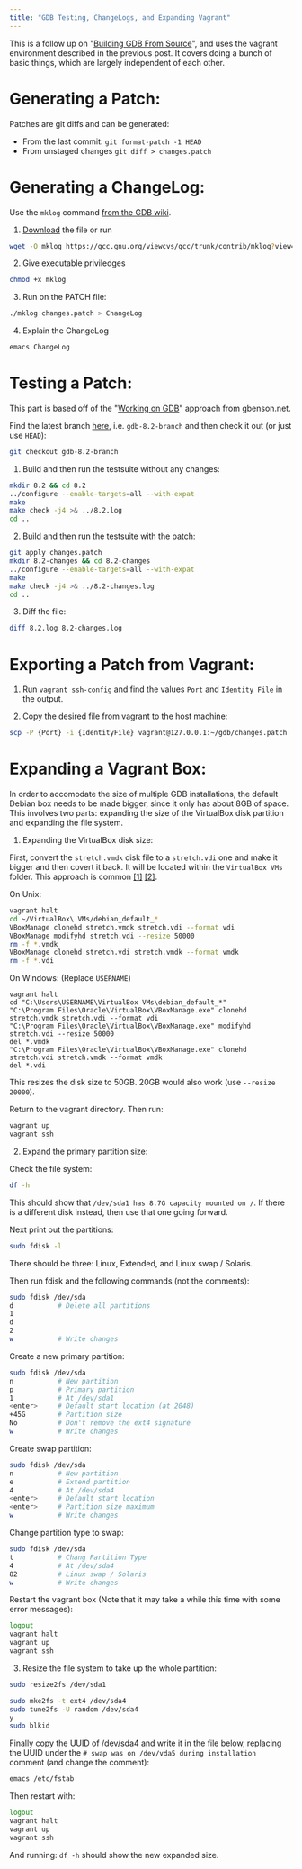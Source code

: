 ```yaml
---
title: "GDB Testing, ChangeLogs, and Expanding Vagrant"
---
```


This is a follow up on "[Building GDB From Source](/2018/07/16/build-gdb-source)", and uses the
vagrant environment described in the previous post. It covers doing
a bunch of basic things, which are largely independent of each other.

# Generating a Patch:

Patches are git diffs and can be generated:

* From the last commit: `git format-patch -1 HEAD`
* From unstaged changes `git diff > changes.patch`

# Generating a ChangeLog:

Use the `mklog` command [from the GDB wiki](https://sourceware.org/gdb/wiki/ContributionChecklist#Properly_Formatted_GNU_ChangeLog).

1) [Download](https://gcc.gnu.org/viewcvs/gcc/trunk/contrib/mklog?view=co) the file or run

``` bash
wget -O mklog https://gcc.gnu.org/viewcvs/gcc/trunk/contrib/mklog?view=co
```

2) Give executable priviledges

``` bash
chmod +x mklog
```

3) Run on the PATCH file:

``` bash
./mklog changes.patch > ChangeLog
```

4) Explain the ChangeLog

``` bash
emacs ChangeLog
```

# Testing a Patch:

This part is based off of the "[Working on GDB](https://gbenson.net/?p=292)" approach from gbenson.net.

Find the latest branch [here](https://www.gnu.org/software/gdb/news/), i.e. `gdb-8.2-branch` and then check it out (or just use `HEAD`):

``` bash
git checkout gdb-8.2-branch
```

1) Build and then run the testsuite without any changes:

``` bash
mkdir 8.2 && cd 8.2
../configure --enable-targets=all --with-expat
make
make check -j4 >& ../8.2.log
cd ..
```

2) Build and then run the testsuite with the patch:

``` bash
git apply changes.patch
mkdir 8.2-changes && cd 8.2-changes
../configure --enable-targets=all --with-expat
make
make check -j4 >& ../8.2-changes.log
cd ..
```

3) Diff the file:

``` bash
diff 8.2.log 8.2-changes.log
```

# Exporting a Patch from Vagrant:

1) Run `vagrant ssh-config` and find the values `Port` and `Identity File` in the output.

2) Copy the desired file from vagrant to the host machine:

``` bash
scp -P {Port} -i {IdentityFile} vagrant@127.0.0.1:~/gdb/changes.patch .
```

# Expanding a Vagrant Box:

In order to accomodate the size of multiple GDB installations, the
default Debian box needs to be made bigger, since it only has about
8GB of space. This involves two parts: expanding the size of the
VirtualBox disk partition and expanding the file system.

1) Expanding the VirtualBox disk size:

First, convert the `stretch.vmdk` disk file to a `stretch.vdi` one and
make it bigger and then covert it back. It will be located within the
`VirtualBox VMs` folder. This approach is common [[1]](https://www.jeffgeerling.com/blogs/jeff-geerling/resizing-virtualbox-disk-image) [[2]](https://stackoverflow.com/questions/11659005/how-to-resize-a-virtualbox-vmdk-file).

On Unix:
``` bash
vagrant halt
cd ~/VirtualBox\ VMs/debian_default_*
VBoxManage clonehd stretch.vmdk stretch.vdi --format vdi
VBoxManage modifyhd stretch.vdi --resize 50000
rm -f *.vmdk
VBoxManage clonehd stretch.vdi stretch.vmdk --format vmdk
rm -f *.vdi
```

On Windows: (Replace `USERNAME`)
```
vagrant halt
cd "C:\Users\USERNAME\VirtualBox VMs\debian_default_*"
"C:\Program Files\Oracle\VirtualBox\VBoxManage.exe" clonehd stretch.vmdk stretch.vdi --format vdi
"C:\Program Files\Oracle\VirtualBox\VBoxManage.exe" modifyhd stretch.vdi --resize 50000
del *.vmdk
"C:\Program Files\Oracle\VirtualBox\VBoxManage.exe" clonehd stretch.vdi stretch.vmdk --format vmdk
del *.vdi
```

This resizes the disk size to 50GB. 20GB would also work (use `--resize 20000`).

Return to the vagrant directory. Then run:

``` bash
vagrant up
vagrant ssh
```

2) Expand the primary partition size:

Check the file system:

``` bash
df -h
```

This should show that `/dev/sda1 has 8.7G capacity mounted on /`. If
there is a different disk instead, then use that one going forward.


Next print out the partitions:

``` bash
sudo fdisk -l
```

There should be three: Linux, Extended, and Linux swap / Solaris.

Then run fdisk and the following commands (not the comments):

``` bash
sudo fdisk /dev/sda
d           # Delete all partitions
1
d
2
w           # Write changes
```

Create a new primary partition:

``` bash
sudo fdisk /dev/sda
n           # New partition
p           # Primary partition
1           # At /dev/sda1
<enter>     # Default start location (at 2048)
+45G        # Partition size
No          # Don't remove the ext4 signature
w           # Write changes
```

Create swap partition:

``` bash
sudo fdisk /dev/sda
n           # New partition
e           # Extend partition
4           # At /dev/sda4
<enter>     # Default start location
<enter>     # Partition size maximum
w           # Write changes
```

Change partition type to swap:

``` bash
sudo fdisk /dev/sda
t           # Chang Partition Type
4           # At /dev/sda4
82          # Linux swap / Solaris
w           # Write changes
```

Restart the vagrant box (Note that it may take a while this time with
some error messages):

``` bash
logout
vagrant halt
vagrant up
vagrant ssh
```

3) Resize the file system to take up the whole partition:

``` bash
sudo resize2fs /dev/sda1
```

``` bash
sudo mke2fs -t ext4 /dev/sda4
sudo tune2fs -U random /dev/sda4
y
sudo blkid
```

Finally copy the UUID of /dev/sda4 and write it in the file below,
replacing the UUID under the `# swap was on /dev/vda5 during installation`
comment (and change the comment):

``` bash
emacs /etc/fstab
```

Then restart with:

``` bash
logout
vagrant halt
vagrant up
vagrant ssh
```

And running: `df -h` should show the new expanded size.
